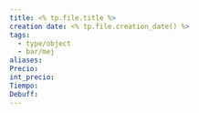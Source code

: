 ```yaml
---
title: <% tp.file.title %>
creation date: <% tp.file.creation_date() %>
tags:
  - type/object
  - bar/mej
aliases: 
Precio: 
int_precio: 
Tiempo: 
Debuff:
---
```


